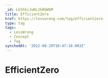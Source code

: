 ```yaml
---
_id: LkShkiJwNL2kBbWbM
title: EfficientZero
href: https://lesswrong.com/tag/efficientzero
type: tag
tags:
  - LessWrong
  - Concept
  - Tag
synchedAt: '2022-08-29T10:47:18.003Z'
---
```

# EfficientZero

